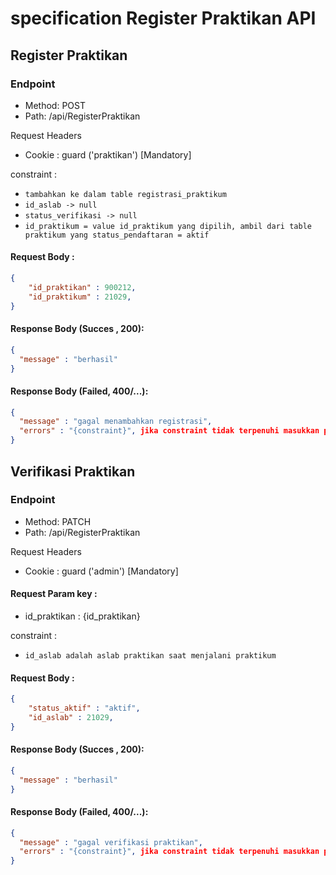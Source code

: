 # specification Register Praktikan API 

## Register Praktikan
### Endpoint
- Method: POST
- Path: /api/RegisterPraktikan

Request Headers 
- Cookie : guard ('praktikan') [Mandatory]

constraint :
- `tambahkan ke dalam table registrasi_praktikum`
- `id_aslab -> null` 
- `status_verifikasi -> null`
- `id_praktikum = value id_praktikum yang dipilih, ambil dari table praktikum yang status_pendaftaran = aktif`
#### Request Body :
```json
{
    "id_praktikan" : 900212,
    "id_praktikum" : 21029,
}
```

#### Response Body (Succes , 200): 
```json
{
  "message" : "berhasil"
}
```
#### Response Body (Failed, 400/...): 
```json
{
  "message" : "gagal menambahkan registrasi",
  "errors" : "{constraint}", jika constraint tidak terpenuhi masukkan pesan di dalam key errors
}
```

## Verifikasi Praktikan
### Endpoint
- Method: PATCH
- Path: /api/RegisterPraktikan

Request Headers 
- Cookie : guard ('admin') [Mandatory]

#### Request Param key : 
- id_praktikan : {id_praktikan}

constraint :
- `id_aslab adalah aslab praktikan saat menjalani praktikum`
#### Request Body :
```json
{
    "status_aktif" : "aktif",
    "id_aslab" : 21029,
}
```

#### Response Body (Succes , 200): 
```json
{
  "message" : "berhasil"
}
```
#### Response Body (Failed, 400/...): 
```json
{
  "message" : "gagal verifikasi praktikan",
  "errors" : "{constraint}", jika constraint tidak terpenuhi masukkan pesan di dalam key errors
}
```